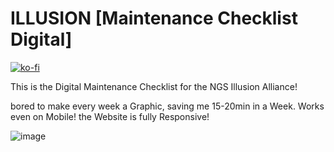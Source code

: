 # ILLUSION [Maintenance Checklist Digital]
[![ko-fi](https://ko-fi.com/img/githubbutton_sm.svg)](https://ko-fi.com/C0C524668)

This is the Digital Maintenance Checklist for the NGS Illusion Alliance!
<p>  bored to make every week a Graphic, saving me 15-20min in a Week.
Works even on Mobile! the Website is fully Responsive!

![image](https://user-images.githubusercontent.com/127075813/229354322-f28ab3a8-09fa-43f4-a871-2e577034f4ec.png)

